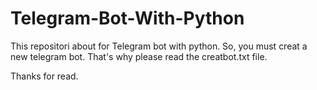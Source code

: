 # Telegram-Bot-With-Python
This repositori about for Telegram bot with python. So, you must creat a new telegram bot. That's why please read the creatbot.txt file.

Thanks for read. 
